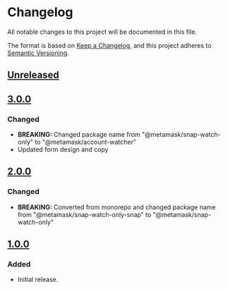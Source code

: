 # Changelog
All notable changes to this project will be documented in this file.

The format is based on [Keep a Changelog](https://keepachangelog.com/en/1.0.0/),
and this project adheres to [Semantic Versioning](https://semver.org/spec/v2.0.0.html).

## [Unreleased]

## [3.0.0]
### Changed
- **BREAKING:** Changed package name from "@metamask/snap-watch-only" to "@metamask/account-watcher"
- Updated form design and copy

## [2.0.0]
### Changed
- **BREAKING:** Converted from monorepo and changed package name from "@metamask/snap-watch-only-snap" to "@metamask/snap-watch-only"

## [1.0.0]
### Added
- Initial release.

[Unreleased]: https://github.com/MetaMask/snap-watch-only/compare/v3.0.0...HEAD
[3.0.0]: https://github.com/MetaMask/snap-watch-only/compare/v2.0.0...v3.0.0
[2.0.0]: https://github.com/MetaMask/snap-watch-only/compare/v1.0.0...v2.0.0
[1.0.0]: https://github.com/MetaMask/snap-watch-only/releases/tag/v1.0.0

